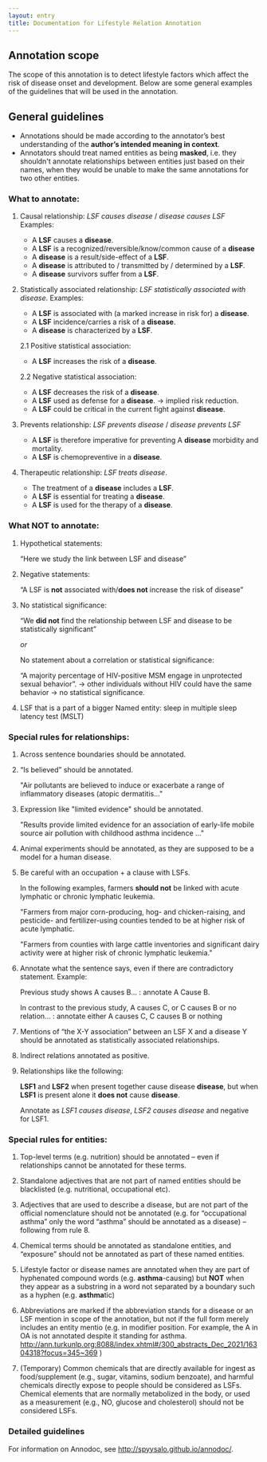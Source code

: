 ```yaml
---
layout: entry
title: Documentation for Lifestyle Relation Annotation
---
```


## Annotation scope

The scope of this annotation is to detect lifestyle factors which affect the risk of disease onset and development. Below are some general examples of the guidelines that will be used in the annotation.

## General guidelines

* Annotations should be made according to the annotator’s best understanding of the __author’s intended meaning in context__. 
* Annotators should treat named entities as being __masked__, i.e. they shouldn't annotate relationships between entities just based on their names, when they would be unable to make the same annotations for two other entities.

### What to annotate:

1. Causal relationship: _LSF causes disease_ / _disease causes LSF_
Examples:
    * A __LSF__ causes a __disease__.
    * A __LSF__ is a recognized/reversible/know/common cause of a __disease__ 
    * A __disease__ is a result/side-effect of a __LSF__.
    * A __disease__ is attributed to / transmitted by / determined by a __LSF__.
    * A __disease__ survivors suffer from a __LSF__.


2. Statistically associated relationship: _LSF statistically associated with disease_. 
Examples:
    * A __LSF__ is associated with (a marked increase in risk for) a __disease__.
    * A __LSF__ incidence/carries a risk of a __disease__.
    * A __disease__ is characterized by a __LSF__.

    2.1 Positive statistical association:
    * A __LSF__ increases the risk of a __disease__.

    2.2 Negative statistical association:
    * A __LSF__ decreases the risk of a __disease__.
    * A __LSF__ used as defense for a __disease__. → implied risk reduction.
    * A __LSF__ could be critical in the current fight against __disease__.

3. Prevents relationship: _LSF prevents disease_ / _disease prevents LSF_
    * A __LSF__ is therefore imperative for preventing A __disease__ morbidity and mortality.
    * A __LSF__ is chemopreventive in a __disease__.

4. Therapeutic relationship: _LSF treats disease_.
    * The treatment of a __disease__ includes a __LSF__.
    * A __LSF__ is essential for treating a __disease__.
    * A __LSF__ is used for the therapy of a __disease__.

### What **NOT** to annotate:
1. Hypothetical statements: 

    “Here we study the link between LSF and disease”
2. Negative statements: 

    “A LSF is **not** associated with/**does not** increase the risk of disease”
<!-- 3. LSF is used for the **therapy** of disease. -->
3. No statistical significance: 

    “We **did not** find the relationship between LSF and disease to be statistically significant”

    _or_

    No statement about a correlation or statistical significance:
    
    “A majority percentage of HIV-positive MSM engage in unprotected sexual behavior”. → other individuals without HIV could have the same behavior → no statistical significance.

4. LSF that is a part of a bigger Named entity: sleep in multiple sleep latency test (MSLT)

### Special rules for relationships:
1. Across sentence boundaries should be annotated.
2. “Is believed” should be annotated.

    "Air pollutants are believed to induce or exacerbate a range of inflammatory diseases (atopic dermatitis..."
3. Expression like "limited evidence" should be annotated.

    "Results provide limited evidence for an association of early-life mobile source air pollution with childhood asthma incidence ..."
4. Animal experiments should be annotated, as they are supposed to be a model for a human disease.

5. Be careful with an occupation + a clause with LSFs. 

    In the following examples, farmers __should not__ be linked with acute lymphatic or chronic lymphatic leukemia. 

    "Farmers from major corn-producing, hog- and chicken-raising, and pesticide- and fertilizer-using counties tended to be at higher risk of acute lymphatic.

    "Farmers from counties with large cattle inventories and significant dairy activity were at higher risk of chronic lymphatic leukemia."

6. Annotate what the sentence says, even if there are contradictory statement. Example:
    
    Previous study shows A causes B… : annotate A Cause B.

    In contrast to the previous study, A causes C, or C causes B or no relation… : annotate either A causes C, C causes B or nothing

7. Mentions of “the X-Y association” between an LSF X and a disease Y should be annotated as statistically associated relationships.

1. Indirect relations annotated as positive.

2. Relationships like the following: 

    __LSF1__ and __LSF2__ when present together cause disease __disease__, but when __LSF1__ is present alone it **does not** cause __disease__.
    
    Annotate as _LSF1 causes disease_, _LSF2 causes disease_  and negative for LSF1.

### Special rules for entities:
1. Top-level terms (e.g. nutrition) should be annotated – even if relationships cannot be annotated for these terms.

8. Standalone adjectives that are not part of named entities should be blacklisted (e.g. nutritional, occupational etc).

9. Adjectives that are used to describe a disease, but are not part of the official nomenclature should not be annotated (e.g. for “occupational asthma” only the word “asthma” should be annotated as a disease) – following from rule 8.

10. Chemical terms should be annotated as standalone entities, and “exposure” should not be annotated as part of these named entities.

11. Lifestyle factor or disease names are annotated when they are part of hyphenated compound words (e.g. **asthma**-causing) but **NOT** when they appear as a substring in a word not separated by a boundary such as a hyphen (e.g. **asthma**tic)

12.	Abbreviations are marked if the abbreviation stands for a disease or an LSF mention in scope of the annotation, but not if the full form merely includes an entity mentio (e.g. in modifier position. For example, the A in OA is not annotated despite it standing for asthma. http://ann.turkunlp.org:8088/index.xhtml#/300_abstracts_Dec_2021/16304318?focus=345~369 )

13. (Temporary) Common chemicals that are directly available for ingest as food/supplement (e.g., sugar, vitamins, sodium benzoate), and harmful chemicals directly expose to people should be considered as LSFs. Chemical elements that are normally metabolized in the body, or used as a measurement (e.g., NO, glucose and cholesterol) should not be considered LSFs.



### Detailed guidelines

For information on Annodoc, see <http://spyysalo.github.io/annodoc/>.
